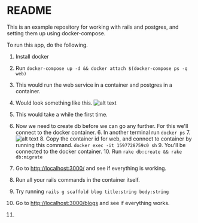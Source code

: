 # README

This is an example repository for working with rails and postgres, and setting them up using docker-compose.

To run this app, do the following. 

1. Install docker
1. Run `docker-compose up -d && docker attach $(docker-compose ps -q web)`
2. This would run the web service in a container and postgres in a container. 
3. Would look something like this.
![alt text](blog_images/docker_compose.png)

4. This would take a while the first time. 
5. Now we need to create db before we can go any further. For this we'll connect to the docker container. 
	6. In another terminal run `docker ps`
	7. ![alt text](blog_images/docker_ps.png)
	8. Copy the container id for web, and connect to container by running this command. `docker exec -it 1597728759c0 sh`
	9. You'll be connected to the docker container. 
	10. Run `rake db:create && rake db:migrate`
6. Go to [http://localhost:3000/](http://localhost:3000/) and see if everything is working. 
7. Run all your rails commands in the container itself. 
8. Try running `rails g scaffold blog title:string body:string`
9. Go to [http://localhost:3000/blogs](http://localhost:3000/blogs) and see if everything works. 
10. 

 	
